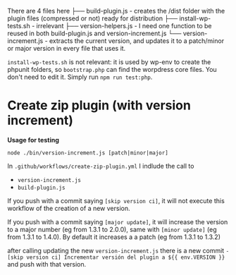 There are 4 files here
├── build-plugin.js - creates the /dist folder with the plugin files (compressed or not) ready for distribution
├── install-wp-tests.sh - irrelevant
├── version-helpers.js - I need one function to be reused in both build-plugin.js and version-increment.js
└── version-increment.js - extracts the current version, and updates it to a patch/minor or major version in every file that uses it.

`install-wp-tests.sh` is not relevant: it is used by wp-env to create the phpunit folders, so `bootstrap.php` can find the worpdress core files. 
You don't need to edit it. Simply run `npm run test:php`.

# Create zip plugin (with version increment)

**Usage for testing**

```
node ./bin/version-increment.js [patch|minor|major]
```

In `.github/workflows/create-zip-plugin.yml` I indlude the call to
- `version-increment.js`
- `build-plugin.js`

If you push with a commit saying `[skip version ci]`, it will not execute this workflow of the creation of a new version.

If you push with a commit saying `[major update]`, it will increase the version to a major number (eg from 1.3.1 to 2.0.0), same with `[minor update]` (eg from 1.3.1 to 1.4.0). By default it increases a a patch (eg from 1.3.1 to 1.3.2)

after calling updating the new `version-increment.js` there is a new commit 
`- [skip version ci] Incrementar versión del plugin a ${{ env.VERSION }}`
and push with that version.
